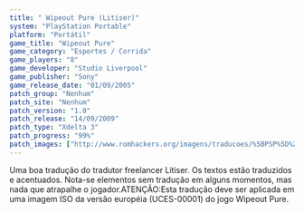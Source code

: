 ```yaml
---
title: " Wipeout Pure (Litiser)"
system: "PlayStation Portable"
platform: "Portátil"
game_title: "Wipeout Pure"
game_category: "Esportes / Corrida"
game_players: "8"
game_developer: "Studio Liverpool"
game_publisher: "Sony"
game_release_date: "01/09/2005"
patch_group: "Nenhum"
patch_site: "Nenhum"
patch_version: "1.0"
patch_release: "14/09/2009"
patch_type: "Xdelta 3"
patch_progress: "99%"
patch_images: ["http://www.romhackers.org/imagens/traducoes/%5BPSP%5D%20Wipeout%20Pure%20-%20Litiser%20-%201.jpg","http://www.romhackers.org/imagens/traducoes/%5BPSP%5D%20Wipeout%20Pure%20-%20Litiser%20-%202.jpg","http://www.romhackers.org/imagens/traducoes/%5BPSP%5D%20Wipeout%20Pure%20-%20Litiser%20-%203.jpg"]
---
```

Uma boa tradução do tradutor freelancer Litiser. Os textos estão traduzidos e acentuados. Nota-se elementos sem tradução em alguns momentos, mas nada que atrapalhe o jogador.ATENÇÃO:Esta tradução deve ser aplicada em uma imagem ISO da versão européia (UCES-00001) do jogo Wipeout Pure.